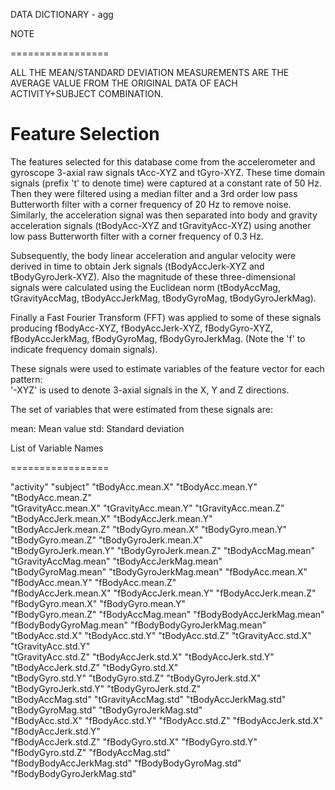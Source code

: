 DATA DICTIONARY - agg

NOTE

=================


ALL THE MEAN/STANDARD DEVIATION MEASUREMENTS ARE THE AVERAGE VALUE FROM THE ORIGINAL DATA OF EACH 
ACTIVITY+SUBJECT COMBINATION.

Feature Selection 
=================

The features selected for this database come from the accelerometer and gyroscope 3-axial raw signals tAcc-XYZ and tGyro-XYZ. These time domain signals (prefix 't' to denote time) were captured at a constant rate of 50 Hz. Then they were filtered using a median filter and a 3rd order low pass Butterworth filter with a corner frequency of 20 Hz to remove noise. Similarly, the acceleration signal was then separated into body and gravity acceleration signals (tBodyAcc-XYZ and tGravityAcc-XYZ) using another low pass Butterworth filter with a corner frequency of 0.3 Hz. 

Subsequently, the body linear acceleration and angular velocity were derived in time to obtain Jerk signals (tBodyAccJerk-XYZ and tBodyGyroJerk-XYZ). Also the magnitude of these three-dimensional signals were calculated using the Euclidean norm (tBodyAccMag, tGravityAccMag, tBodyAccJerkMag, tBodyGyroMag, tBodyGyroJerkMag). 

Finally a Fast Fourier Transform (FFT) was applied to some of these signals producing fBodyAcc-XYZ, fBodyAccJerk-XYZ, fBodyGyro-XYZ, fBodyAccJerkMag, fBodyGyroMag, fBodyGyroJerkMag. (Note the 'f' to indicate frequency domain signals). 

These signals were used to estimate variables of the feature vector for each pattern:  
'-XYZ' is used to denote 3-axial signals in the X, Y and Z directions.




The set of variables that were estimated from these signals are: 

mean: Mean value
std: Standard deviation


List of Variable Names

=================

"activity"                  "subject"                   "tBodyAcc.mean.X"           "tBodyAcc.mean.Y"           "tBodyAcc.mean.Z"          
"tGravityAcc.mean.X"        "tGravityAcc.mean.Y"        "tGravityAcc.mean.Z"        "tBodyAccJerk.mean.X"       "tBodyAccJerk.mean.Y"      
"tBodyAccJerk.mean.Z"       "tBodyGyro.mean.X"          "tBodyGyro.mean.Y"          "tBodyGyro.mean.Z"          "tBodyGyroJerk.mean.X"     
"tBodyGyroJerk.mean.Y"      "tBodyGyroJerk.mean.Z"      "tBodyAccMag.mean"          "tGravityAccMag.mean"       "tBodyAccJerkMag.mean"     
"tBodyGyroMag.mean"         "tBodyGyroJerkMag.mean"     "fBodyAcc.mean.X"           "fBodyAcc.mean.Y"           "fBodyAcc.mean.Z"          
"fBodyAccJerk.mean.X"       "fBodyAccJerk.mean.Y"       "fBodyAccJerk.mean.Z"       "fBodyGyro.mean.X"          "fBodyGyro.mean.Y"         
"fBodyGyro.mean.Z"          "fBodyAccMag.mean"          "fBodyBodyAccJerkMag.mean"  "fBodyBodyGyroMag.mean"     "fBodyBodyGyroJerkMag.mean"
"tBodyAcc.std.X"            "tBodyAcc.std.Y"            "tBodyAcc.std.Z"            "tGravityAcc.std.X"         "tGravityAcc.std.Y"        
"tGravityAcc.std.Z"         "tBodyAccJerk.std.X"        "tBodyAccJerk.std.Y"        "tBodyAccJerk.std.Z"        "tBodyGyro.std.X"          
"tBodyGyro.std.Y"           "tBodyGyro.std.Z"           "tBodyGyroJerk.std.X"       "tBodyGyroJerk.std.Y"       "tBodyGyroJerk.std.Z"      
"tBodyAccMag.std"           "tGravityAccMag.std"        "tBodyAccJerkMag.std"       "tBodyGyroMag.std"          "tBodyGyroJerkMag.std"     
"fBodyAcc.std.X"            "fBodyAcc.std.Y"            "fBodyAcc.std.Z"            "fBodyAccJerk.std.X"        "fBodyAccJerk.std.Y"       
"fBodyAccJerk.std.Z"        "fBodyGyro.std.X"           "fBodyGyro.std.Y"           "fBodyGyro.std.Z"           "fBodyAccMag.std"          
"fBodyBodyAccJerkMag.std"   "fBodyBodyGyroMag.std"      "fBodyBodyGyroJerkMag.std"
